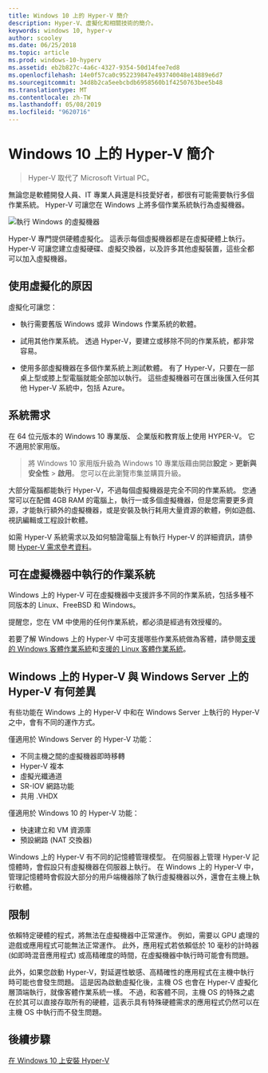 ```yaml
---
title: Windows 10 上的 Hyper-V 簡介
description: Hyper-V、虛擬化和相關技術的簡介。
keywords: windows 10, hyper-v
author: scooley
ms.date: 06/25/2018
ms.topic: article
ms.prod: windows-10-hyperv
ms.assetid: eb2b827c-4a6c-4327-9354-50d14fee7ed8
ms.openlocfilehash: 14e0f57ca0c952239847e493740048e14889e6d7
ms.sourcegitcommit: 34d8b2ca5eebcbdb6958560b1f4250763bee5b48
ms.translationtype: MT
ms.contentlocale: zh-TW
ms.lasthandoff: 05/08/2019
ms.locfileid: "9620716"
---
```

# <a name="introduction-to-hyper-v-on-windows-10"></a>Windows 10 上的 Hyper-V 簡介

> Hyper-V 取代了 Microsoft Virtual PC。

無論您是軟體開發人員、IT 專業人員還是科技愛好者，都很有可能需要執行多個作業系統。 Hyper-V 可讓您在 Windows 上將多個作業系統執行為虛擬機器。

![執行 Windows 的虛擬機器](media/HyperVNesting.png)

Hyper-V 專門提供硬體虛擬化。  這表示每個虛擬機器都是在虛擬硬體上執行。  Hyper-V 可讓您建立虛擬硬碟、虛擬交換器，以及許多其他虛擬裝置，這些全都可以加入虛擬機器。

## <a name="reasons-to-use-virtualization"></a>使用虛擬化的原因

虛擬化可讓您：

* 執行需要舊版 Windows 或非 Windows 作業系統的軟體。

* 試用其他作業系統。 透過 Hyper-V，要建立或移除不同的作業系統，都非常容易。

* 使用多部虛擬機器在多個作業系統上測試軟體。 有了 Hyper-V，只要在一部桌上型或膝上型電腦就能全部加以執行。 這些虛擬機器可在匯出後匯入任何其他 Hyper-V 系統中，包括 Azure。

## <a name="system-requirements"></a>系統需求

在 64 位元版本的 Windows 10 專業版、 企業版和教育版上使用 HYPER-V。 它不適用於家用版。

> 將 Windows 10 家用版升級為 Windows 10 專業版藉由開啟**設定** > **更新與安全性** > **啟用**。 您可以在此瀏覽市集並購買升級。

大部分電腦都能執行 Hyper-V，不過每個虛擬機器是完全不同的作業系統。  您通常可以在配備 4GB RAM 的電腦上，執行一或多個虛擬機器，但是您需要更多資源，才能執行額外的虛擬機器，或是安裝及執行耗用大量資源的軟體，例如遊戲、視訊編輯或工程設計軟體。

如需 Hyper-V 系統需求以及如何驗證電腦上有執行 Hyper-V 的詳細資訊，請參閱 [Hyper-V 需求參考資料](../reference/hyper-v-requirements.md)。

## <a name="operating-systems-you-can-run-in-a-virtual-machine"></a>可在虛擬機器中執行的作業系統

Windows 上的 Hyper-V 可在虛擬機器中支援許多不同的作業系統，包括多種不同版本的 Linux、FreeBSD 和 Windows。

提醒您，您在 VM 中使用的任何作業系統，都必須是經過有效授權的。

若要了解 Windows 上的 Hyper-V 中可支援哪些作業系統做為客體，請參閱[支援的 Windows 客體作業系統](supported-guest-os.md)和[支援的 Linux 客體作業系統](https://docs.microsoft.com/windows-server/virtualization/hyper-v/Supported-Linux-and-FreeBSD-virtual-machines-for-Hyper-V-on-Windows)。

## <a name="differences-between-hyper-v-on-windows-and-hyper-v-on-windows-server"></a>Windows 上的 Hyper-V 與 Windows Server 上的 Hyper-V 有何差異

有些功能在 Windows 上的 Hyper-V 中和在 Windows Server 上執行的 Hyper-V 之中，會有不同的運作方式。

僅適用於 Windows Server 的 Hyper-V 功能：

* 不同主機之間的虛擬機器即時移轉
* Hyper-V 複本
* 虛擬光纖通道
* SR-IOV 網路功能
* 共用 .VHDX

僅適用於 Windows 10 的 Hyper-V 功能：

* 快速建立和 VM 資源庫
* 預設網路 (NAT 交換器)

Windows 上的 Hyper-V 有不同的記憶體管理模型。 在伺服器上管理 Hyper-V 記憶體時，會假設只有虛擬機器在伺服器上執行。 在 Windows 上的 Hyper-V 中，管理記憶體時會假設大部分的用戶端機器除了執行虛擬機器以外，還會在主機上執行軟體。

## <a name="limitations"></a>限制

依賴特定硬體的程式，將無法在虛擬機器中正常運作。 例如，需要以 GPU 處理的遊戲或應用程式可能無法正常運作。 此外，應用程式若依賴低於 10 毫秒的計時器 (如即時混音應用程式) 或高精確度的時間，在虛擬機器中執行時可能會有問題。

此外，如果您啟動 Hyper-V，對延遲性敏感、高精確性的應用程式在主機中執行時可能也會發生問題。  這是因為啟動虛擬化後，主機 OS 也會在 Hyper-V 虛擬化層頂端執行，就像客體作業系統一樣。 不過，和客體不同，主機 OS 的特殊之處在於其可以直接存取所有的硬體，這表示具有特殊硬體需求的應用程式仍然可以在主機 OS 中執行而不發生問題。

## <a name="next-step"></a>後續步驟

[在 Windows 10 上安裝 Hyper-V](../quick-start/enable-hyper-v.md)

